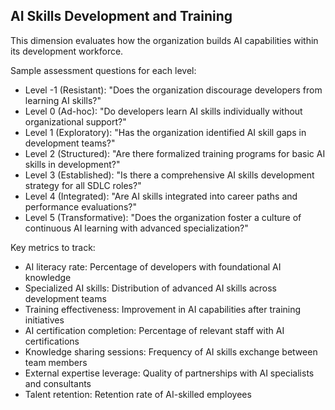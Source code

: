 ## AI Skills Development and Training

This dimension evaluates how the organization builds AI capabilities within its development workforce.

Sample assessment questions for each level:
- Level -1 (Resistant): "Does the organization discourage developers from learning AI skills?"
- Level 0 (Ad-hoc): "Do developers learn AI skills individually without organizational support?"
- Level 1 (Exploratory): "Has the organization identified AI skill gaps in development teams?"
- Level 2 (Structured): "Are there formalized training programs for basic AI skills in development?"
- Level 3 (Established): "Is there a comprehensive AI skills development strategy for all SDLC roles?"
- Level 4 (Integrated): "Are AI skills integrated into career paths and performance evaluations?"
- Level 5 (Transformative): "Does the organization foster a culture of continuous AI learning with advanced specialization?"

Key metrics to track:
- AI literacy rate: Percentage of developers with foundational AI knowledge
- Specialized AI skills: Distribution of advanced AI skills across development teams
- Training effectiveness: Improvement in AI capabilities after training initiatives
- AI certification completion: Percentage of relevant staff with AI certifications
- Knowledge sharing sessions: Frequency of AI skills exchange between team members
- External expertise leverage: Quality of partnerships with AI specialists and consultants
- Talent retention: Retention rate of AI-skilled employees
